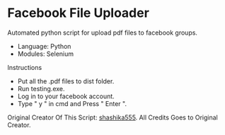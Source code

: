 # Facebook File Uploader

Automated python script for upload pdf files to facebook groups.

- Language: Python
- Modules: Selenium

Instructions
- Put all the .pdf files to dist folder.
- Run testing.exe.
- Log in to your facebook account.
- Type " y " in cmd and Press " Enter ".

Original Creator Of This Script: [shashika555](https://github.com/shashika555).
All Credits Goes to Original Creator.
